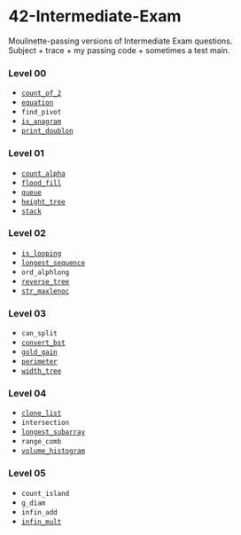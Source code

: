 # 42-Intermediate-Exam
Moulinette-passing versions of Intermediate Exam questions.<br>Subject + trace + my passing code + sometimes a test main.

### Level 00
* [`count_of_2`](./0-count_of_2/mine)
* [`equation`](./0-equation/mine)
* `find_pivot`
* [`is_anagram`](./0-is_anagram/mine)
* [`print_doublon`](./0-print_doublon/mine)
### Level 01
* [`count_alpha`](./1-count_alpha/mine)
* [`flood_fill`](./1-flood_fill/mine)
* [`queue`](./queue/1-mine)
* [`height_tree`](./1-height_tree/mine)
* [`stack`](./1-stack/mine)
### Level 02
* [`is_looping`](./2-is_looping/mine)
* [`longest_sequence`](./2-longest_sequence/mine)
* `ord_alphlong`
* [`reverse_tree`](./2-reverse_tree/mine)
* [`str_maxlenoc`](./2-str_maxlenoc/mine)
### Level 03
* `can_split`
* [`convert_bst`](./3-convert_bst/mine)
* [`gold_gain`](./3-gold_gain/mine)
* [`perimeter`](./3-perimeter/mine)
* [`width_tree`](./3-width_tree/mine)
### Level 04
* [`clone_list`](./4-clone_list/mine)
* `intersection`
* [`longest_subarray`](./4-longest_subarray/mine)
* `range_comb`
* [`volume_histogram`](./4-volume_histogram/mine)
### Level 05
* `count_island`
* `g_diam`
* `infin_add`
* [`infin_mult`](./5-infin_mult/mine)
